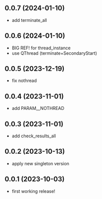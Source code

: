 
0.0.7 (2024-01-10)
-------------------
- add terminate_all

0.0.6 (2024-01-10)
-------------------
- BIG REF! for thread_instance
- use QThread (terminate+SecondaryStart)

0.0.5 (2023-12-19)
-------------------
- fix nothread

0.0.4 (2023-11-01)
-------------------
- add PARAM__NOTHREAD

0.0.3 (2023-11-01)
-------------------
- add check_results_all

0.0.2 (2023-10-13)
-------------------
- apply new singleton version

0.0.1 (2023-10-03)
-------------------
- first working release!
